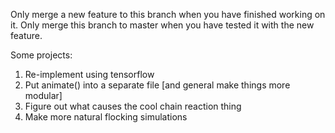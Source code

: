 
Only merge a new feature to this branch when you have finished working on it.  Only merge this branch to master when you have tested it with the new feature.

Some projects:

1) Re-implement using tensorflow
2) Put animate() into a separate file [and general make things more modular]
3) Figure out what causes the cool chain reaction thing
4) Make more natural flocking simulations
